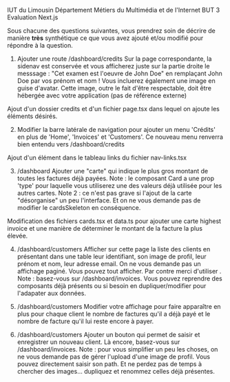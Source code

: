 IUT du Limousin
Département Métiers du Multimédia et de l'Internet
BUT 3
Evaluation Next.js


Sous chacune des questions suivantes, vous prendrez soin de décrire de manière **très** synthétique ce que vous avez
ajouté et/ou modifié pour répondre à la question.


1. Ajouter une route /dashboard/credits
   Sur la page correspondante, la sidenav est conservée et vous afficherez juste sur la partie droite le messsage : 
   "Cet examen est l'oeuvre de John Doe" en remplaçant John Doe par vos prénom et nom ! Vous incluerez également
   une image en guise d'avatar. Cette image, outre le fait d'être respectable, doit être hébergée avec votre application (pas de référence externe)

Ajout d'un dossier credits et d'un fichier page.tsx dans lequel on ajoute les éléments désirés.

2. Modifier la barre latérale de navigation pour ajouter un menu 'Crédits' en plus de 'Home', 'Invoices' et 'Customers'.
   Ce nouveau menu renverra bien entendu vers /dashboard/credits 

Ajout d'un élément dans le tableau links du fichier nav-links.tsx


3. /dashboard
   Ajouter une "carte" qui indique le plus gros montant de toutes les factures déjà payées.
   Note : le composant Card a une prop 'type' pour laquelle vous utiliserez une des valeurs déjà utilisée pour les autres cartes.
   Note 2 : ce n'est pas grave si l'ajout de la carte "désorganise" un peu l'interface. Et on ne vous demande pas de modifier le cardsSkeleton en conséquence.

Modification des fichiers cards.tsx et data.ts pour ajouter une carte highest invoice et une manière de déterminer le montant de la facture la plus élevée.

4. /dashboard/customers
   Afficher sur cette page la liste des clients en présentant dans une table leur identifiant, son image de profil, leur prénom et nom, leur adresse email.
   On ne vous demande pas un affichage paginé. Vous pouvez tout afficher. Par contre merci d'utiliser <Suspense>.
   Note : basez-vous sur /dashboard/invoices. Vous pouvez reprendre des composants déjà présents ou si besoin en dupliquer/modifier 
   pour l'adapater aux données.




5. /dashboard/customers
   Modifier votre affichage pour faire apparaître en plus pour chaque client le nombre de factures qu'il a déjà payé et le nombre
   de facture qu'il lui reste encore à payer.


6. /dashboard/customers
   Ajouter un bouton qui permet de saisir et enregistrer un nouveau client. Là encore, basez-vous sur /dashboard/invoices.
   Note : pour vous simplifier un peu les choses, on ne vous demande pas de gérer l'upload d'une image de profil. Vous pouvez
   directement saisir son path. Et ne perdez pas de temps à chercher des images... dupliquez et renommez celles déjà présentes.